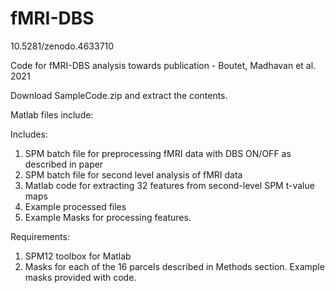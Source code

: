 # fMRI-DBS
10.5281/zenodo.4633710

Code for fMRI-DBS analysis towards publication - Boutet, Madhavan et al. 2021

Download SampleCode.zip and extract the contents.

Matlab files include:

Includes:
1. SPM batch file for preprocessing fMRI data with DBS ON/OFF as described in paper
2. SPM batch file for second level analysis of fMRI data
3. Matlab code for extracting 32 features from second-level SPM t-value maps
4. Example processed files
5. Example Masks for processing features.

Requirements:
1. SPM12 toolbox for Matlab
2. Masks for each of the 16 parcels described in Methods section. Example masks provided with code.


